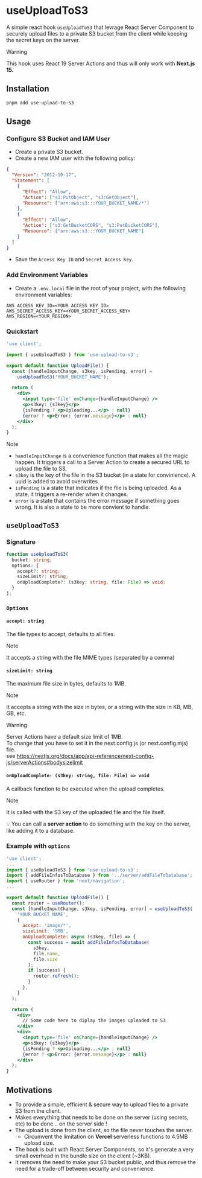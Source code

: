 # useUploadToS3

A simple react hook `useUploadToS3` that levrage React Server Component to securely upload files to a private S3 bucket from the client while keeping the secret keys on the server.

> [!WARNING]
>
> This hook uses React 19 Server Actions and thus will only work with **Next.js 15.**

## Installation

```bash
pnpm add use-upload-to-s3
```

## Usage

### Configure S3 Bucket and IAM User

- Create a private S3 bucket.
- Create a new IAM user with the following policy:

```json
{
  "Version": "2012-10-17",
  "Statement": [
    {
      "Effect": "Allow",
      "Action": ["s3:PutObject", "s3:GetObject"],
      "Resource": ["arn:aws:s3:::YOUR_BUCKET_NAME/*"]
    },
    {
      "Effect": "Allow",
      "Action": ["s3:GetBucketCORS", "s3:PutBucketCORS"],
      "Resource": ["arn:aws:s3:::YOUR_BUCKET_NAME"]
    }
  ]
}
```

- Save the `Access Key ID` and `Secret Access Key`.

### Add Environment Variables

- Create a `.env.local` file in the root of your project, with the following environment variables:

```env
AWS_ACCESS_KEY_ID=<YOUR_ACCESS_KEY_ID>
AWS_SECRET_ACCESS_KEY=<YOUR_SECRET_ACCESS_KEY>
AWS_REGION=<YOUR_REGION>
```

### Quickstart

```jsx
'use client';

import { useUploadToS3 } from 'use-upload-to-s3';

export default function UploadFile() {
  const [handleInputChange, s3key, isPending, error] =
    useUploadToS3('YOUR_BUCKET_NAME');

  return (
    <div>
      <input type='file' onChange={handleInputChange} />
      <p>s3key: {s3key}</p>
      {isPending ? <p>Uploading...</p> : null}
      {error ? <p>Error: {error.message}</p> : null}
    </div>
  );
}
```

> [!NOTE]
>
> - `handleInputChange` is a convenience function that makes all the magic happen. It triggers a call to a Server Action to create a secured URL to upload the file to S3.
> - `s3key` is the key of the file in the S3 bucket (in a state for convinience). A uuid is added to avoid overwrites.
> - `isPending` is a state that indicates if the file is being uploaded. As a state, it triggers a re-render when it changes.
> - `error` is a state that contains the error message if something goes wrong. It is also a state to be more convient to handle.

## `useUploadToS3`

### Signature

```ts
function useUploadToS3(
  bucket: string,
  options: {
    accept?: string;
    sizeLimit?: string;
    onUploadComplete?: (s3key: string, file: File) => void;
  }
);
```

### `Options`

#### `accept: string`

The file types to accept, defaults to all files.

> [!NOTE]
>
> It accepts a string with the file MIME types (separated by a comma)

#### `sizeLimit: string`

The maximum file size in bytes, defaults to 1MB.

> [!NOTE]
>
> It accepts a string with the size in bytes, or a string with the size in KB, MB, GB, etc.

> [!WARNING]
> Server Actions have a default size limit of 1MB.  
> To change that you have to set it in the next.config.js (or next.config.mjs) file.  
> see <https://nextjs.org/docs/app/api-reference/next-config-js/serverActions#bodysizelimit>

#### `onUploadComplete: (s3key: string, file: File) => void`

A callback function to be executed when the upload completes.

> [!NOTE]
>
> It is called with the S3 key of the uploaded file and the file itself.
>
> 💡 You can call a **server action** to do something with the key on the server, like adding it to a database.

### Example with `options`

```jsx
'use client';
...
import { useUploadToS3 } from 'use-upload-to-s3';
import { addFileInfosToDatabase } from '../server/addFileToDatabase';
import { useRouter } from 'next/navigation';
...

export default function UploadFile() {
  const router = useRouter();
  const [handleInputChange, s3key, isPending, error] = useUploadToS3(
    'YOUR_BUCKET_NAME',
    {
      accept: 'image/*',
      sizeLimit: '5MB',
      onUploadComplete: async (s3key, file) => {
        const success = await addFileInfosToDatabase(
          s3key,
          file.name,
          file.size
        );
        if (success) {
          router.refresh();
        }
      },
    }
  );

  return (
    <div>
      // Some code here to diplay the images uploaded to S3
    </div>
    <div>
      <input type='file' onChange={handleInputChange} />
      <p>s3key: {s3key}</p>
      {isPending ? <p>Uploading...</p> : null}
      {error ? <p>Error: {error.message}</p> : null}
    </div>
  );
}
```

## Motivations

- To provide a simple, efficient & secure way to upload files to a private S3 from the client.
- Makes everything that needs to be done on the server (using secrets, etc) to be done... on the server side !
- The upload is done from the client, so the file never touches the server.
  - Circumvent the limitation on **Vercel** serverless functions to 4.5MB upload size.
- The hook is built with React Server Components, so it's generate a very small overhead in the bundle size on the client (~3KB).
- It removes the need to make your S3 bucket public, and thus remove the need for a trade-off between security and convenience.
